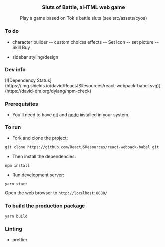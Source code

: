 
<p align="center">
    <h3 align="center">Sluts of Battle, a HTML web game<br></h3>
</p>


<p align="center">
  Play a game based on Tok's battle sluts (see src/assets/cyoa)
</p>


### To do


- character builder
-- custom choices effects
-- Set Icon
-- set picture
-- Skill Buy

- sidebar styling/design

### Dev info

<div class="center">
  [![Dependency Status](https://img.shields.io/david/ReactJSResources/react-webpack-babel.svg)](https://david-dm.org/dylang/npm-check)
</div>  


### Prerequisites
* You'll need to have [git](https://git-scm.com/) and [node](https://nodejs.org/en/) installed in your system.

### To run
* Fork and clone the project:

```
git clone https://github.com/ReactJSResources/react-webpack-babel.git
```

* Then install the dependencies:

```
npm install
```

* Run development server:

```
yarn start
```

Open the web browser to `http://localhost:8080/`

### To build the production package
```
yarn build
```

### Linting

- prettier

